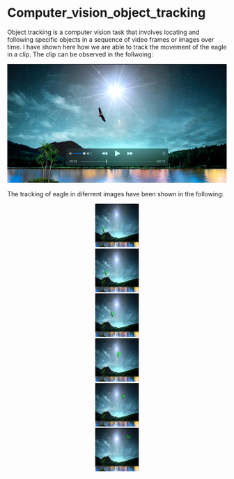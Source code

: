 # Computer_vision_object_tracking

Object tracking is a computer vision task that involves locating and following specific objects in a sequence of video frames or images over time. 
I have shown here how we are able to track the movement of the eagle in a clip. 
The clip can be observed in the follwoing:

[![Watch the video](https://github.com/Sarvandani/Computer_vision_object_tracking/blob/main/image_movie.png)](https://drive.google.com/uc?id=1nOI6pIpUJ38lLSaz7Jv60exiwtvaifGW)

The tracking of eagle in diferrent images have been shown in the following:
<div align="center">
<img src='https://github.com/Sarvandani/Computer_vision_object_tracking/blob/main/1.png' width="100" height="100">
</div>

<div align="center">
<img src='https://github.com/Sarvandani/Computer_vision_object_tracking/blob/main/2.png' width="100" height="100">
</div>

<div align="center">
<img src='https://github.com/Sarvandani/Computer_vision_object_tracking/blob/main/3.png' width="100" height="100">
</div>

<div align="center">
<img src='https://github.com/Sarvandani/Computer_vision_object_tracking/blob/main/4.png' width="100" height="100">
</div>

<div align="center">
<img src='https://github.com/Sarvandani/Computer_vision_object_tracking/blob/main/5.png' width="100" height="100">
</div>

<div align="center">
<img src='https://github.com/Sarvandani/Computer_vision_object_tracking/blob/main/6.png' width="100" height="100">
</div>
